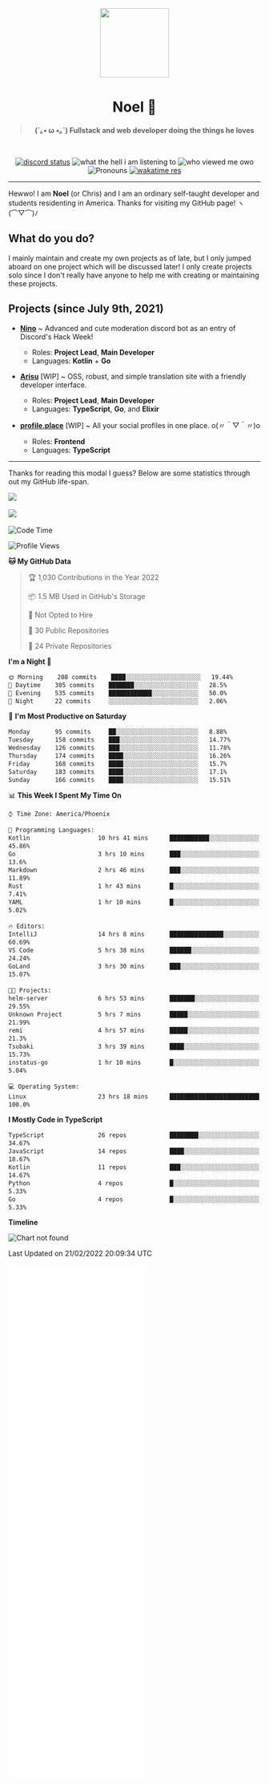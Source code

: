 <div align='center'>
  <div align='center'>
    <img
      src='https://cdn.floofy.dev/art/icons/icon_cinnamonserval.png'
      width='138'
      height='138'
    />
  </div>
  <h1>Noel 🐾</h1>
  <blockquote><strong>(´｡• ω •｡`) Fullstack and web developer doing the things he loves</strong></blockquote>

  <br />

  <a href='https://discord.com/users/280158289667555328' target='_blank'><img alt="discord status" src="https://dev.discordprofiles.me/badge/status/280158289667555328" /></a>
  <img alt="what the hell i am listening to" src="https://dev.discordprofiles.me/badge/spotify/280158289667555328" />
  <img alt="who viewed me owo" src="https://komarev.com/ghpvc/?username=auguwu" />
  <img alt='Pronouns' src='https://img.shields.io/endpoint?url=https://pronoundb.org/shields/6004d014406af11e4593a013' />
  <a href="https://wakatime.com/@auguwu" target='_blank'>
    <img alt='wakatime res' src='https://wakatime.com/badge/user/89736485-42ec-4c0f-a2f3-481db74514dc.svg' />
  </a>
</div>

<hr />

Hewwo! I am **Noel** (or Chris) and I am an ordinary self-taught developer and students residenting in America. Thanks for visiting my GitHub page! ヽ(⌒▽⌒)ﾉ

## What do you do?
I mainly maintain and create my own projects as of late, but I only jumped aboard on one project which will be discussed later! I only create projects
solo since I don't really have anyone to help me with creating or maintaining these projects.

## Projects (since July 9th, 2021)
- [**Nino**](https://nino.sh) ~ Advanced and cute moderation discord bot as an entry of Discord's Hack Week!
  - Roles: **Project Lead**, **Main Developer**
  - Languages: **Kotlin** + **Go**

- [**Arisu**](https://arisu.land) [WIP] ~ OSS, robust, and simple translation site with a friendly developer interface.
  - Roles: **Project Lead**, **Main Developer**
  - Languages: **TypeScript**, **Go**, and **Elixir**

- [**profile.place**](https://profile.place) [WIP] ~ All your social profiles in one place. o(〃＾▽＾〃)o
  - Roles: **Frontend**
  - Languages: **TypeScript**

---

Thanks for reading this modal I guess? Below are some statistics through out my GitHub life-span.

![](https://github-readme-stats.vercel.app/api?username=auguwu&count_private=true&show_icons=true&theme=gruvbox)

![](https://github-readme-stats.vercel.app/api/top-langs/?username=auguwu&layout=compact&theme=gruvbox)

<!--START_SECTION:waka-->
![Code Time](http://img.shields.io/badge/Code%20Time-2%2C753%20hrs%2031%20mins-blue)

![Profile Views](http://img.shields.io/badge/Profile%20Views-65-blue)

**🐱 My GitHub Data** 

> 🏆 1,030 Contributions in the Year 2022
 > 
> 📦 1.5 MB Used in GitHub's Storage 
 > 
> 🚫 Not Opted to Hire
 > 
> 📜 30 Public Repositories 
 > 
> 🔑 24 Private Repositories  
 > 
**I'm a Night 🦉** 

```text
🌞 Morning    208 commits    ████░░░░░░░░░░░░░░░░░░░░░   19.44% 
🌆 Daytime    305 commits    ███████░░░░░░░░░░░░░░░░░░   28.5% 
🌃 Evening    535 commits    ████████████░░░░░░░░░░░░░   50.0% 
🌙 Night      22 commits     ░░░░░░░░░░░░░░░░░░░░░░░░░   2.06%

```
📅 **I'm Most Productive on Saturday** 

```text
Monday       95 commits     ██░░░░░░░░░░░░░░░░░░░░░░░   8.88% 
Tuesday      158 commits    ███░░░░░░░░░░░░░░░░░░░░░░   14.77% 
Wednesday    126 commits    ███░░░░░░░░░░░░░░░░░░░░░░   11.78% 
Thursday     174 commits    ████░░░░░░░░░░░░░░░░░░░░░   16.26% 
Friday       168 commits    ████░░░░░░░░░░░░░░░░░░░░░   15.7% 
Saturday     183 commits    ████░░░░░░░░░░░░░░░░░░░░░   17.1% 
Sunday       166 commits    ████░░░░░░░░░░░░░░░░░░░░░   15.51%

```


📊 **This Week I Spent My Time On** 

```text
⌚︎ Time Zone: America/Phoenix

💬 Programming Languages: 
Kotlin                   10 hrs 41 mins      ███████████░░░░░░░░░░░░░░   45.86% 
Go                       3 hrs 10 mins       ███░░░░░░░░░░░░░░░░░░░░░░   13.6% 
Markdown                 2 hrs 46 mins       ███░░░░░░░░░░░░░░░░░░░░░░   11.89% 
Rust                     1 hr 43 mins        █░░░░░░░░░░░░░░░░░░░░░░░░   7.41% 
YAML                     1 hr 10 mins        █░░░░░░░░░░░░░░░░░░░░░░░░   5.02%

🔥 Editors: 
IntelliJ                 14 hrs 8 mins       ███████████████░░░░░░░░░░   60.69% 
VS Code                  5 hrs 38 mins       ██████░░░░░░░░░░░░░░░░░░░   24.24% 
GoLand                   3 hrs 30 mins       ███░░░░░░░░░░░░░░░░░░░░░░   15.07%

🐱‍💻 Projects: 
helm-server              6 hrs 53 mins       ███████░░░░░░░░░░░░░░░░░░   29.55% 
Unknown Project          5 hrs 7 mins        █████░░░░░░░░░░░░░░░░░░░░   21.99% 
remi                     4 hrs 57 mins       █████░░░░░░░░░░░░░░░░░░░░   21.3% 
Tsubaki                  3 hrs 39 mins       ████░░░░░░░░░░░░░░░░░░░░░   15.73% 
instatus-go              1 hr 10 mins        █░░░░░░░░░░░░░░░░░░░░░░░░   5.04%

💻 Operating System: 
Linux                    23 hrs 18 mins      █████████████████████████   100.0%

```

**I Mostly Code in TypeScript** 

```text
TypeScript               26 repos            ████████░░░░░░░░░░░░░░░░░   34.67% 
JavaScript               14 repos            ████░░░░░░░░░░░░░░░░░░░░░   18.67% 
Kotlin                   11 repos            ███░░░░░░░░░░░░░░░░░░░░░░   14.67% 
Python                   4 repos             █░░░░░░░░░░░░░░░░░░░░░░░░   5.33% 
Go                       4 repos             █░░░░░░░░░░░░░░░░░░░░░░░░   5.33%

```


**Timeline**

![Chart not found](https://raw.githubusercontent.com/auguwu/auguwu/master/charts/bar_graph.png) 


 Last Updated on 21/02/2022 20:09:34 UTC
<!--END_SECTION:waka-->

![](./github-metrics.svg)
